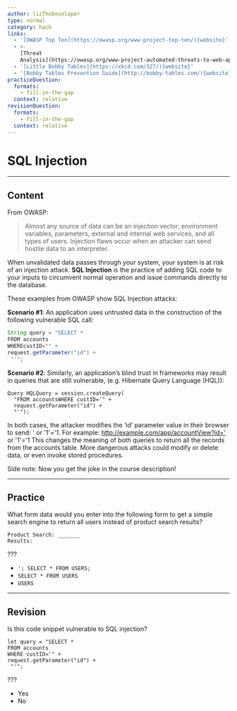 ```yaml
---
author: lizTheDeveloper
type: normal
category: hack
links:
  - '[OWASP Top Ten](https://owasp.org/www-project-top-ten/){website}'
  - >-
    [Threat
    Analysis](https://owasp.org/www-project-automated-threats-to-web-applications/){website}
  - '[Little Bobby Tables](https://xkcd.com/327/){website}'
  - '[Bobby Tables Prevention Guide](http://bobby-tables.com/){website}'
practiceQuestion:
  formats:
    - fill-in-the-gap
  context: relative
revisionQuestion:
  formats:
    - fill-in-the-gap
  context: relative
---
```


# SQL Injection


---

## Content

From OWASP:

> Almost any source of data can be an injection vector, environment variables, parameters, external and internal web services, and all types of users. Injection flaws occur when an attacker can send hostile data to an interpreter.

When unvalidated data passes through your system, your system is at risk of an injection attack. **SQL Injection** is the practice of adding SQL code to your inputs to circumvent normal operation and issue commands directly to the database.

These examples from OWASP show SQL Injection attacks:

**Scenario #1**: An application uses untrusted data in the
construction of the following vulnerable SQL call:

```java
String query = "SELECT *
FROM accounts
WHEREcustID='" +
request.getParameter("id") +
 "'";
```

**Scenario #2**: Similarly, an application’s blind trust in frameworks
may result in queries that are still vulnerable, (e.g. Hibernate
Query Language (HQL)):

```plain-text
Query HQLQuery = session.createQuery(
  "FROM accountsWHERE custID='" +
  request.getParameter("id") +
  "'");
```

In both cases, the attacker modifies the ‘id’ parameter value in
their browser to send: ' or '1'='1. For example:
<http://example.com/app/accountView?id='> or '1'='1
This changes the meaning of both queries to return all the
records from the accounts table. More dangerous attacks could
modify or delete data, or even invoke stored procedures.

Side note: Now you get the joke in the course description!


---

## Practice

What form data would you enter into the following form to get a simple search engine to return all users instead of product search results?

```plain-text
Product Search: _______
Results:
```

???

- `'; SELECT * FROM USERS;`
- `SELECT * FROM USERS`
- `USERS`


---

## Revision

Is this code snippet vulnerable to SQL injection?

```plain-text
let query = "SELECT *
FROM accounts
WHERE custID='" +
request.getParameter("id") +
 "'";
```

???

- Yes
- No
